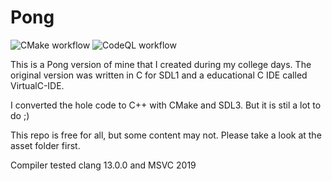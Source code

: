 Pong
====

![CMake workflow](https://github.com/TamirPerek/Pong-cpp/actions/workflows/cmake.yml/badge.svg) ![CodeQL workflow](https://github.com/TamirPerek/Pong-cpp/actions/workflows/codeql.yml/badge.svg)

This is a Pong version of mine that I created during my college days.
The original version was written in C for SDL1 and a educational C IDE called VirtualC-IDE.

I converted the hole code to C++ with CMake and SDL3.
But it is stil a lot to do ;)

This repo is free for all, but some content may not. Please take a look at the asset folder first.

Compiler tested clang 13.0.0 and MSVC 2019

